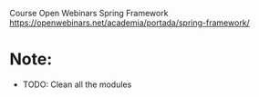 Course Open Webinars Spring Framework
https://openwebinars.net/academia/portada/spring-framework/



# Note:
* TODO: Clean all the modules
